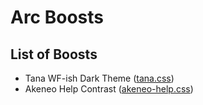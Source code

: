 # Arc Boosts

## List of Boosts
- Tana WF-ish Dark Theme ([tana.css](https://github.com/psu/arc-boosts/blob/main/tana.css))
- Akeneo Help Contrast ([akeneo-help.css](https://github.com/psu/arc-boosts/blob/main/akeneo-help.css))

